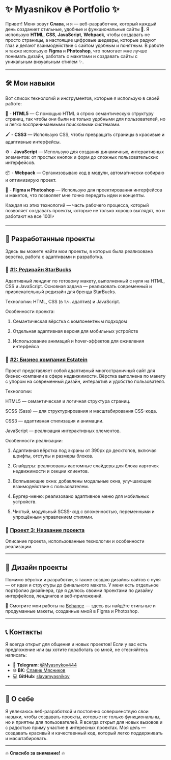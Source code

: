 # ✨ Myasnikov 🔥 Portfolio ✨

Привет! Меня зовут **Слава**, и я — веб-разработчик, который каждый день созданиет стильные, удобные и функциональные сайты 🚀.
Я использую **HTML**, **CSS**, **JavaScript**, **Webpack**, чтобы создавать не просто страницы, а настоящие цифровые шедевры, которые радуют глаз и делают взаимодействие с сайтом удобным и понятным. В работе я также использую **Figma** и **Photoshop**, что помогает мне лучше понимать дизайн, работать с макетами и создавать сайты с уникальным визуальным стилем ✨.

---

## 🛠️ Мои навыки

Вот список технологий и инструментов, которые я использую в своей работе:

📜 - **HTML5** — С помощью HTML я строю семантическую структуру страниц, так чтобы они были не только удобными для пользователей, но и легко воспринимаемыми поисковыми системами. 
  
🖌️ - **CSS3** —  Использую CSS, чтобы превращать страницы в красивые и адаптивные интерфейсы.

⚙️ - **JavaScript** —  Использую для создания динамичных, интерактивных элементов: от простых кнопок и форм до сложных пользовательских интерфейсов.

📦 - **Webpack** — Организовываю код в модули, автоматически собираю и оптимизирую проект.

🎨 - **Figma и Photoshop** — Использую для проектирования интерфейсов и макетов, что позволяет мне точно передать идеи и концепты.

Каждая из этих технологий — часть рабочего процесса, который позволяет создавать проекты, которые не только хорошо выглядят, но и работают на все 100!⚡

---

## 🌟 Разработанные проекты

Здесь вы можете найти мои проекты, в которых была реализована верстка, работа с адаптивами и разработка.


### 🔗 [#1: Редизайн StarBucks](https://slavamyasnikov.github.io/StarBucks/)
Адаптивный лендинг по готовому макету, выполненный с нуля на HTML, CSS и JavaScript.
Основная задача — реализовать современный и привлекательный редизайн для бренда StarBucks.

Технологии:
HTML, CSS (в т.ч. адаптив) и JavaScript.

Особенности проекта:

1. Семантическая вёрстка с компонентным подходом

2. Отдельная адаптивная версия для мобильных устройств

3. Использование анимаций и hover-эффектов для оживления интерфейса


### 🔗 [#2: Бизнес компания Estatein](https://slavamyasnikov.github.io/-/)
Проект представляет собой адаптивный многостраничный сайт для бизнес-компании в сфере недвижимости. Вёрстка выполнена по макету с упором на современный дизайн, интерактив и удобство пользователя.

Технологии:

HTML5 — семантическая и логичная структура страниц.

SCSS (Sass) — для структурирования и масштабирования CSS-кода.

CSS3 — адаптивная стилизация и анимации.

JavaScript — реализация интерактивных элементов.

Особенности реализации:

1. Адаптивная вёрстка под экраны от 390px до десктопов, включая шрифты, отступы и размеры блоков.

2. Слайдеры: реализованы кастомные слайдеры для блока карточек недвижимости и секции клиентов.

3. Всплывающие окна: добавлены модальные окна, улучшающие взаимодействие с пользователем.

4. Бургер-меню: реализовано адаптивное меню для мобильных устройств.

5. Чистый, модульный SCSS-код с вложенностью, переменными и упрощённым управлением стилями.


### 🔗 [Проект 3: Название проекта](project3/index.html)
Описание проекта, использованные технологии и особенности реализации.

---
## 🎨 Дизайн проекты

Помимо вёрстки и разработки, я также создаю дизайны сайтов с нуля — от идеи и структуры до финального макета.
У меня есть отдельное портфолио дизайнера, где я делюсь своими проектами по дизайну интерфейсов, лендингов и веб-приложений.

📁 Смотрите мои работы на [Behance](https://www.behance.net/vladykaknig914b) — здесь вы найдёте стильные и продуманные макеты, созданные мной в Figma и Photoshop.

---

## 📞 Контакты

Я всегда открыт для общения и новых проектов! Если у вас есть предложение или вы хотите поработать со мной, не стесняйтесь написать:

- 📧 **Telegram**: [@Myasnykov444](@Myasnykov444)
- 🌐 **ВК**: [Славик Мясников](https://vk.com/slaviks_24)
- 💻 **GitHub**: [slavamyasnikov](https://goo.su/CMGzj)

---

## 🌱 О себе

Я увлекаюсь веб-разработкой и постоянно совершенствую свои навыки, чтобы создавать проекты, которые не только функциональны, но и приятны для пользователей. Я всегда открыт для новых вызовов и с радостью приму участие в интересных проектах. Моя цель — создавать красивый и качественный код, который легко поддерживать и масштабировать.

---

🔥 **Спасибо за внимание!** 🔥
